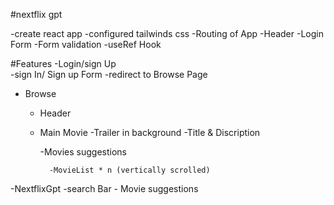 #nextflix gpt 

-create react app
-configured tailwinds css
-Routing of App
-Header
-Login Form
-Form validation
-useRef Hook


#Features
-Login/sign Up  
    -sign In/ Sign up Form
    -redirect to Browse Page
- Browse
    - Header
    - Main Movie
        -Trailer in background
        -Title & Discription 

        -Movies suggestions
        
            -MovieList * n (vertically scrolled)
-NextflixGpt
    -search Bar
    - Movie suggestions 

     


     
